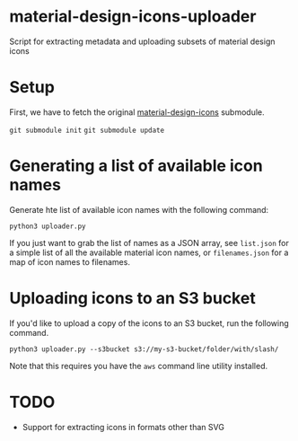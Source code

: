 # material-design-icons-uploader
Script for extracting metadata and uploading subsets of material design icons

# Setup

First, we have to fetch the original [material-design-icons](https://github.com/google/material-design-icons) submodule.

`git submodule init`
`git submodule update`

# Generating a list of available icon names

Generate hte list of available icon names with the following command:

`python3 uploader.py`

If you just want to grab the list of names as a JSON array, see `list.json` for a simple list of all the available material icon names, or `filenames.json` for a map of icon names to filenames.

# Uploading icons to an S3 bucket

If you'd like to upload a copy of the icons to an S3 bucket, run the following command.

`python3 uploader.py --s3bucket s3://my-s3-bucket/folder/with/slash/`

Note that this requires you have the `aws` command line utility installed.

# TODO

- Support for extracting icons in formats other than SVG
